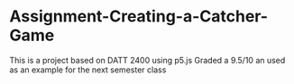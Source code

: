 # Assignment-Creating-a-Catcher-Game
This is a project based on DATT 2400 using p5.js 
Graded a 9.5/10 an used as an example for the next semester class
